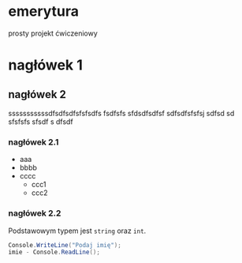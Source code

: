 # emerytura
prosty projekt ćwiczeniowy

# nagłówek 1

## nagłówek 2

sssssssssssdfsdfsdfsfsfsdfs fsdfsfs sfdsdfsdfsf
sdfsdfsfsfsj sdfsd sd sfsfsfs sfsdf s dfsdf

### nagłówek 2.1
* aaa
* bbbb
* cccc
  * ccc1
  * ccc2

### nagłówek 2.2

Podstawowym typem jest `string` oraz `int`.

```cs
Console.WriteLine("Podaj imię");
imie - Console.ReadLine();

```
```csharp
```


